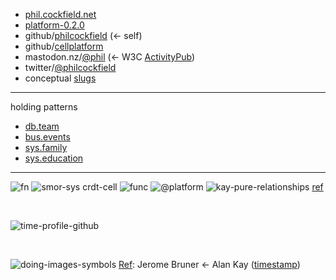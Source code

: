 - [phil.cockfield.net](https://phil.cockfield.net)
- [platform-0.2.0](https://github.com/cellplatform/platform-0.2.0)
- github/[philcockfield](https://github.com/philcockfield) (← self)
- github/[cellplatform](https://github.com/cellplatform)
- mastodon.nz/<a rel="me" href="https://mastodon.nz/@phil">@phil</a> (← W3C [ActivityPub](https://www.w3.org/TR/activitypub/))
- twitter/[@philcockfield](https://twitter.com/philcockfield)
- conceptual [slugs](/docs/slugs.md)



---

holding patterns

- [db.team](https://db.team)
- [bus.events](https://bus.events)
- [sys.family](https://sys.family)
- [sys.education](https://sys.education)

---

![fn](https://user-images.githubusercontent.com/185555/215008814-dfcbaf7a-5838-4250-8d7e-66b79f0d535f.png)
![smor-sys crdt-cell](https://user-images.githubusercontent.com/185555/233560802-f4b2e339-bb90-40cf-b3fc-78387c1f853a.png)
![func](https://user-images.githubusercontent.com/185555/186598296-c41a1c07-8a20-454e-82ae-e1fb432ebb04.png)
![@platform](https://user-images.githubusercontent.com/185555/88729229-76ac1280-d187-11ea-81c6-14146ec64848.png)
![kay-pure-relationships](https://user-images.githubusercontent.com/185555/186360463-cfd81f46-3429-4741-bbb3-b32015a388ac.png)
[ref](https://github.com/cellplatform/platform-0.2.0)




<p>&nbsp;</p>


![time-profile-github](https://user-images.githubusercontent.com/185555/197145092-741d82a0-3168-40e5-8e97-f22479d8d502.png)


<p>&nbsp;</p>


![doing-images-symbols](https://user-images.githubusercontent.com/185555/196011268-378be479-55e5-4ca6-a25c-5757c58c15b0.png)
[Ref](https://www.youtube.com/watch?v=Ud8WRAdihPg&t=24s): Jerome Bruner ← Alan Kay ([timestamp](https://www.youtube.com/watch?v=Ud8WRAdihPg&t=24s))

